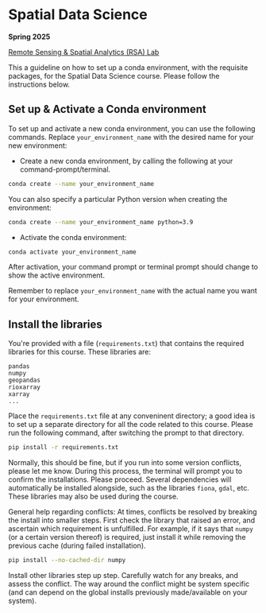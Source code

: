 # Spatial Data Science
**Spring 2025**

[Remote Sensing & Spatial Analytics (RSA) Lab](https://sites.google.com/itu.edu.pk/rsa-lab/)


This a guideline on how to set up a conda environment, with the requisite packages, for the Spatial Data Science course. Please follow the instructions below.


## Set up & Activate a Conda environment

To set up and activate a new conda environment, you can use the following commands. Replace `your_environment_name` with the desired name for your new environment:

- Create a new conda environment, by calling the following at your command-prompt/terminal.


```bash
conda create --name your_environment_name
```

You can also specify a particular Python version when creating the environment:

```bash
conda create --name your_environment_name python=3.9
```

- Activate the conda environment:

```bash
conda activate your_environment_name
```

After activation, your command prompt or terminal prompt should change to show the active environment.

Remember to replace `your_environment_name` with the actual name you want for your environment.

## Install the libraries

You're provided with a file (`requirements.txt`) that contains the required libraries for this course. These libraries are:

```
pandas
numpy
geopandas
rioxarray
xarray
...

```

Place the `requirements.txt` file at any conveninent directory; a good idea is to set up a separate directory for all the code related to this course.  Please run the following command, after switching the prompt to that directory.

```bash
pip install -r requirements.txt
```

Normally, this should be fine, but if you run into some version conflicts, please let me know. During this process, the terminal will prompt you to confirm the installations. Please proceed. Several dependencies will automatically be installed alongside, such as the libraries `fiona`, `gdal`, etc. These libraries may also be used during the course.

General help regarding conflicts: At times, conflicts be resolved by breaking the install into smaller steps. First check the library that raised an error, and ascertain which requirement is unfulfilled. For example, if it says that `numpy` (or a certain version thereof) is required, just install it while removing the previous cache (during failed installation).

```bash
pip install --no-cached-dir numpy
```

Install other libraries step up step. Carefully watch for any breaks, and assess the conflict. The way around the conflict might be system specific (and can depend on the global installs previously made/available on your system).




